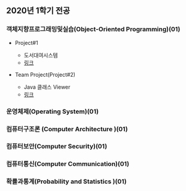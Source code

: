 ## 2020년 1학기 전공

### 객체지향프로그래밍및실습(Object-Oriented Programming)(01)
* Project#1
  * 도서대여시스템
  * [링크](https://github.com/SSUHYUNKIM/2020_01/tree/main/Object-Oriented%20Programming/Project%231)

* Team Project(Project#2)
  * Java 클래스 Viewer
  * [링크](https://github.com/SSUHYUNKIM/2020_01/tree/main/Object-Oriented%20Programming/Project%232)

### 운영체제(Operating System)(01)

### 컴퓨터구조론 (Computer Architecture )(01)

### 컴퓨터보안(Computer Security)(01)

### 컴퓨터통신(Computer Communication)(01)

### 확률과통계(Probability and Statistics )(01)
